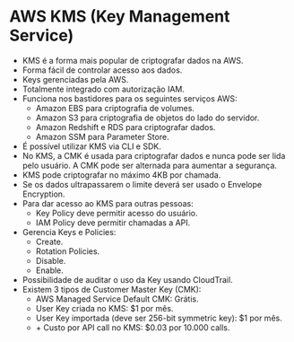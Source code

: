 # AWS KMS (Key Management Service)

- KMS é a forma mais popular de criptografar dados na AWS.
- Forma fácil de controlar acesso aos dados.
- Keys gerenciadas pela AWS.
- Totalmente integrado com autorização IAM.
- Funciona nos bastidores para os seguintes serviços AWS:
  - Amazon EBS para criptografia de volumes.
  - Amazon S3 para criptografia de objetos do lado do servidor.
  - Amazon Redshift e RDS para criptografar dados.
  - Amazon SSM para Parameter Store.
- É possível utilizar KMS via CLI e SDK.
- No KMS, a CMK é usada para criptografar dados e nunca pode ser lida pelo usuário. A CMK pode ser alternada para aumentar a segurança.
- KMS pode criptografar no máximo 4KB por chamada.
- Se os dados ultrapassarem o limite deverá ser usado o Envelope Encryption.
- Para dar acesso ao KMS para outras pessoas:
  - Key Policy deve permitir acesso do usuário.
  - IAM Policy deve permitir chamadas a API.
- Gerencia Keys e Policies:
  - Create.
  - Rotation Policies.
  - Disable.
  - Enable.
- Possibilidade de auditar o uso da Key usando CloudTrail.
- Existem 3 tipos de Customer Master Key (CMK):
  - AWS Managed Service Default CMK: Grátis.
  - User Key criada no KMS: $1 por mês.
  - User Key importada (deve ser 256-bit symmetric key): $1 por mês.
  - \+ Custo por API call no KMS: $0.03 por 10.000 calls.
